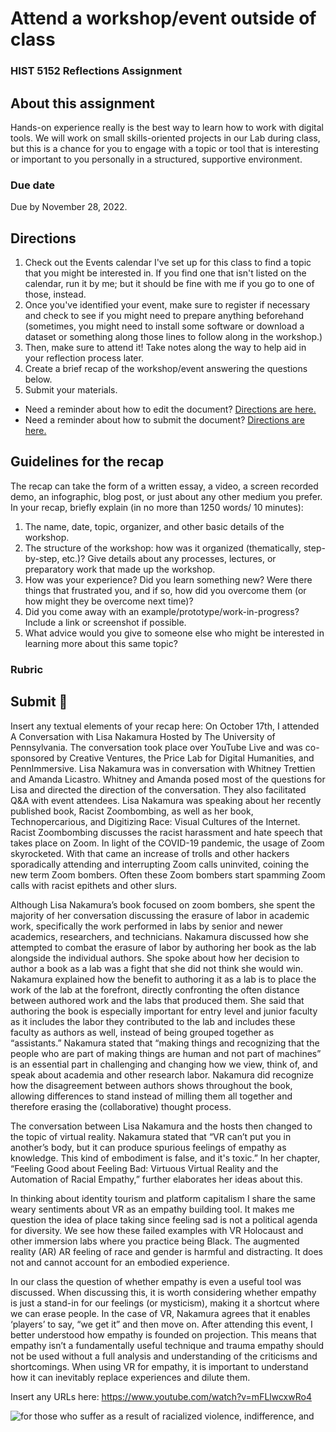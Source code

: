 # Attend a workshop/event outside of class
### HIST 5152 Reflections Assignment

## About this assignment
Hands-on experience really is the best way to learn how to work with digital tools. We will work on small skills-oriented projects in our Lab during class, but this is a chance for you to engage with a topic or tool that is interesting or important to you personally in a structured, supportive environment.

### Due date
Due by November 28, 2022.

## Directions
1. Check out the Events calendar I've set up for this class to find a topic that you might be interested in. If you find one that isn't listed on the calendar, run it by me;  but it should be fine with me if you go to one of those, instead.
2. Once you've identified your event, make sure to register if necessary and check to see if you might need to prepare anything beforehand (sometimes, you might need to install some software or download a dataset or something along those lines to follow along in the workshop.) 
3. Then, make sure to attend it! Take notes along the way to help aid in your reflection process later.
4. Create a brief recap of the workshop/event answering the questions below.
5. Submit your materials.
  - Need a reminder about how to edit the document? [Directions are here.](https://github.com/HIST5152/assignments/blob/main/README.md#editing-the-documents)
  - Need a reminder about how to submit the document? [Directions are here.](https://github.com/HIST5152/assignments/blob/main/README.md#submitting-the-documents)

## Guidelines for the recap
The recap can take the form of a written essay, a video, a screen recorded demo, an infographic, blog post, or just about any other medium you prefer. In your recap, briefly explain (in no more than 1250 words/ 10 minutes):

1. The name, date, topic, organizer, and other basic details of the workshop.
2. The structure of the workshop: how was it organized (thematically, step-by-step, etc.)? Give details about any processes, lectures, or preparatory work that made up the workshop.
3. How was your experience? Did you learn something new? Were there things that frustrated you, and if so, how did you overcome them (or how might they be overcome next time)?
4. Did you come away with an example/prototype/work-in-progress? Include a link or screenshot if possible.
5. What advice would you give to someone else who might be interested in learning more about this same topic?

### Rubric

## Submit 🎯
Insert any textual elements of your recap here:
On October 17th, I attended A Conversation with Lisa Nakamura Hosted by The University of Pennsylvania. The conversation took place over YouTube Live and was co-sponsored by Creative Ventures, the Price Lab for Digital Humanities, and PennImmersive. Lisa Nakamura was in conversation with Whitney Trettien and Amanda Licastro. Whitney and Amanda posed most of the questions for Lisa and directed the direction of the conversation. They also facilitated Q&A with event attendees. Lisa Nakamura was speaking about her recently published book, Racist Zoombombing, as well as her book, Technopercarious, and Digitizing Race: Visual Cultures of the Internet. Racist Zoombombing discusses the racist harassment and hate speech that takes place on Zoom. In light of the COVID-19 pandemic, the usage of Zoom skyrocketed. With that came an increase of trolls and other hackers sporadically attending and interrupting Zoom calls uninvited, coining the new term Zoom bombers. Often these Zoom bombers start spamming Zoom calls with racist epithets and other slurs.  

Although Lisa Nakamura’s book focused on zoom bombers, she spent the majority of her conversation discussing the erasure of labor in academic work, specifically the work performed in labs by senior and newer academics, researchers, and technicians. Nakamura discussed how she attempted to combat the erasure of labor by authoring her book as the lab alongside the individual authors. She spoke about how her decision to author a book as a lab was a fight that she did not think she would win. Nakamura explained how the benefit to authoring it as a lab is to place the work of the lab at the forefront, directly confronting the often distance between authored work and the labs that produced them. She said that authoring the book is especially important for entry level and junior faculty as it includes the labor they contributed to the lab and includes these faculty as authors as well, instead of being grouped together as “assistants.” Nakamura stated that “making things and recognizing that the people who are part of making things are human and not part of machines” is an essential part in challenging and changing how we view, think of, and speak about academia and other research labor. Nakamura did recognize how the disagreement between authors shows throughout the book, allowing differences to stand instead of milling them all together and therefore erasing the (collaborative) thought process.  

The conversation between Lisa Nakamura and the hosts then changed to the topic of virtual reality. Nakamura stated that “VR can’t put you in another’s body, but it can produce spurious feelings of empathy as knowledge. This kind of embodiment is false, and it's toxic.” In her chapter, “Feeling Good about Feeling Bad: Virtuous Virtual Reality and the Automation of Racial Empathy,” further elaborates her ideas about this.  

In thinking about identity tourism and platform capitalism I share the same weary sentiments about VR as an empathy building tool. It makes me question the idea of place taking since feeling sad is not a political agenda for diversity. We see how these failed examples with VR Holocaust and other immersion labs where you practice being Black. The augmented reality (AR) AR feeling of race and gender is harmful and distracting. It does not and cannot account for an embodied experience. 

In our class the question of whether empathy is even a useful tool was discussed. When discussing this, it is worth considering whether empathy is just a stand-in for our feelings (or mysticism), making it a shortcut where we can erase people. In the case of VR, Nakamura agrees that it enables ‘players’ to say, “we get it” and then move on. After attending this event, I better understood how empathy is founded on projection. This means that empathy isn’t a fundamentally useful technique and trauma empathy should not be used without a full analysis and understanding of the criticisms and shortcomings. When using VR for empathy, it is important to understand how it can inevitably replace experiences and dilute them. 

Insert any URLs here: 
https://www.youtube.com/watch?v=mFLlwcxwRo4 

![for those who suffer as a result of racialized violence, indifference, and](https://user-images.githubusercontent.com/111812333/204364091-b8cfc9a8-ebda-4206-aa19-a51f20572337.png)

